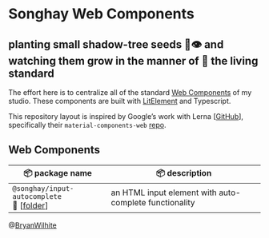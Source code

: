 # Songhay Web Components

## planting small shadow-tree seeds 🌱👁 and watching them grow in the manner of 🦉 the living standard

The effort here is to centralize all of the standard [Web Components](https://developer.mozilla.org/en-US/docs/Web/Web_Components) of my studio. These components are built with [LitElement](https://lit-element.polymer-project.org/) and Typescript.

This repository layout is inspired by Google’s work with Lerna [[GitHub](https://github.com/lerna/lerna#readme)], specifically their `material-components-web` [repo](https://github.com/material-components/material-components-web).

## Web Components

| 📦 package name | 📦 description |
|-|-|
`@songhay/input-autocomplete`<br /> 📁 [[folder](./packages/input-autocomplete)] | an HTML input element with auto-complete functionality

@[BryanWilhite](https://twitter.com/BryanWilhite)